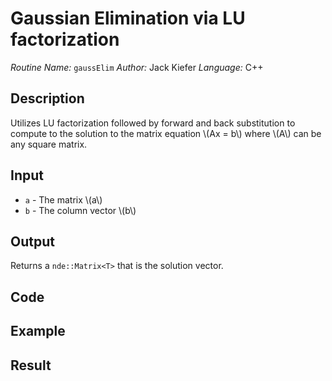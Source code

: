 # Gaussian Elimination via LU factorization
*Routine Name:* ``gaussElim``
*Author:* Jack Kiefer
*Language:* C++

## Description

Utilizes LU factorization followed by forward and back substitution to compute to the solution to the matrix equation \\(Ax = b\\) where \\(A\\) can be any square matrix.

## Input

* ``a`` - The matrix \\(a\\)
* ``b`` - The column vector \\(b\\)

## Output 

Returns a ``nde::Matrix<T>`` that is the solution vector.

## Code

## Example

## Result
